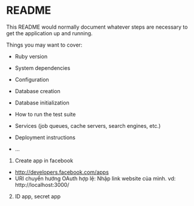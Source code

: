 # README

This README would normally document whatever steps are necessary to get the
application up and running.

Things you may want to cover:

* Ruby version

* System dependencies

* Configuration

* Database creation

* Database initialization

* How to run the test suite

* Services (job queues, cache servers, search engines, etc.)

* Deployment instructions

* ...

1. Create app in facebook
 - http://developers.facebook.com/apps
 - URI chuyển hướng OAuth hợp lệ: Nhập link website của mình. vd: http://localhost:3000/
2. ID app, secret app
